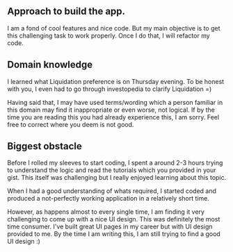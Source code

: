 ## Approach to build the app.

I am a fond of cool features and nice code. But my main objective is to get this challenging task to work properly. Once I do that, I will refactor my code.

## Domain knowledge

I learned what Liquidation preference is on Thursday evening. To be honest with you, I even had to go through investopedia to clarify Liquidation =)

Having said that, I may have used terms/wording which a person familiar in this domain may find it inappropriate or even worse, not logical. If by the time you are reading this you had already experience this, I am sorry. Feel free to correct where you deem is not good.

## Biggest obstacle

Before I rolled my sleeves to start coding, I spent a around 2-3 hours trying to understand the logic and read the tutorials which you provided in your gist. This itself was challenging but I really enjoyed learning about this topic.

When I had a good understanding of whats required, I started coded and produced a not-perfectly working application in a relatively short time.

However, as happens almost to every single time, I am finding it very challenging to come up with a nice UI design. This was definitely the most time consumer. I've built great UI pages in my career but with UI design provided to me. By the time I am writing this, I am still trying to find a good UI design :)

